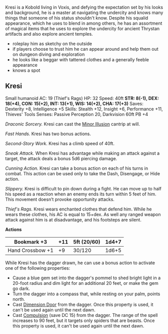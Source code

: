 Kresi is a Kobold living in Voxis, and defying the expectation set by his looks and background, he is a master at navigating the undercity and knows many things that someone of his status shouldn't know. Despite his squalid appearance, which he uses to blend in among others, he has an assortment of magical items that he uses to explore the undercity for ancient Thrystan artifacts and also explore ancient temples. 

- roleplay him as sketchy on the outside
- if players choose to trust him he can appear around and help them out on dungeon diving and exploration
- he looks like a beggar with tattered clothes and a generally feeble appearance
- knows a spot





## Kresi
Small humanoid
AC: 19 (Thief's Rags)
HP: 32
Speed: 40ft
**STR: 8(-1), DEX: 18(+4), CON: 15(+2), INT: 13(+1), WIS: 14(+2), CHA: 17(+3)**
Saves: Dexterity +8, Intelligence +5
Skills: Stealth +12, Insight +6, Performance +11, Thieves' Tools
Senses: Passive Perception 20, Darkvision 60ft
PB +4

*Draconic Sorcery.* Kresi can cast the [Minor Illusion](http://dnd5e.wikidot.com/spell:minor-illusion) cantrip at will.

*Fast Hands.* Kresi has two bonus actions.

*Second-Story Work.* Kresi has a climb speed of 40ft.

*Sneak Attack.* When Kresi has advantage while making an attack against a target, the attack deals a bonus 5d6 piercing damage.

*Cunning Action.* Kresi can take a bonus action on each of his turns in combat. This action can be used only to take the Dash, Disengage, or Hide action.

*Slippery.* Kresi is difficult to pin down during a fight. He can move up to half his speed as a reaction when an enemy ends its turn within 5 feet of him. This movement doesn’t provoke opportunity attacks.

*Thief's Rags.* Kresi wears enchanted clothes that defend him. While he wears these clothes, his AC is equal to 15+dex. As well any ranged weapon attack against him is at disadvantage, and his footsteps are silent.

**Actions**

| Bookmark +3      | +11 | 5ft (20/60) | 1d4+7 |
| ---------------- | --- | ----------- | ----- |
| Hand Crossbow +1 | +9  | 30/120      | 1d6+5 |
While Kresi has the dagger drawn, he can use a bonus action to activate one of the following properties:

- Cause a blue gem set into the dagger's pommel to shed bright light in a 20-foot radius and dim light for an additional 20 feet, or make the gem go dark.
- Turn the dagger into a compass that, while resting on your palm, points north.
- Cast [Dimension Door](http://dnd5e.wikidot.com/spell:dimension-door) from the dagger. Once this property is used, it can't be used again until the next dawn.
- Cast [Compulsion](http://dnd5e.wikidot.com/spell:compulsion) (save DC 15) from the dagger. The range of the spell increases to 90 feet, but it targets only spiders that are beasts. Once this property is used, it can't be used again until the next dawn.

